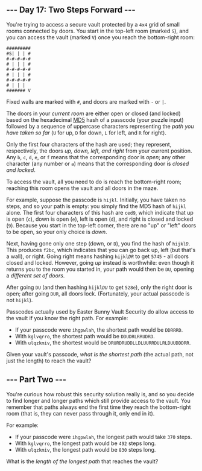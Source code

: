 ## --- Day 17: Two Steps Forward ---

You're trying to access a secure vault protected by a `` 4x4 `` grid of small rooms connected by doors. You start in the top-left room (marked `` S ``), and you can access the vault (marked `` V ``) once you reach the bottom-right room:

    #########
    #S| | | #
    #-#-#-#-#
    # | | | #
    #-#-#-#-#
    # | | | #
    #-#-#-#-#
    # | | |  
    ####### V

Fixed walls are marked with `` # ``, and doors are marked with `` - `` or `` | ``.

The doors in your _current room_ are either open or closed (and locked) based on the hexadecimal [MD5](https://en.wikipedia.org/wiki/MD5) hash of a passcode (your puzzle input) followed by a sequence of uppercase characters representing the _path you have taken so far_ (`` U `` for up, `` D `` for down, `` L `` for left, and `` R `` for right).

Only the first four characters of the hash are used; they represent, respectively, the doors _up, down, left, and right_ from your current position. Any `` b ``, `` c ``, `` d ``, `` e ``, or `` f `` means that the corresponding door is _open_; any other character (any number or `` a ``) means that the corresponding door is _closed and locked_.

To access the vault, all you need to do is reach the bottom-right room; reaching this room opens the vault and all doors in the maze.

For example, suppose the passcode is `` hijkl ``. Initially, you have taken no steps, and so your path is empty: you simply find the MD5 hash of `` hijkl `` alone. The first four characters of this hash are `` ced9 ``, which indicate that up is open (`` c ``), down is open (`` e ``), left is open (`` d ``), and right is closed and locked (`` 9 ``). Because you start in the top-left corner, there are no "up" or "left" doors to be open, so your only choice is _down_.

Next, having gone only one step (down, or `` D ``), you find the hash of <code>hijkl<em>D</em></code>. This produces `` f2bc ``, which indicates that you can go back up, left (but that's a wall), or right. Going right means hashing <code>hijkl<em>DR</em></code> to get `` 5745 `` - all doors closed and locked. However, going _up_ instead is worthwhile: even though it returns you to the room you started in, your path would then be `` DU ``, opening a _different set of doors_.

After going `` DU `` (and then hashing <code>hijkl<em>DU</em></code> to get `` 528e ``), only the right door is open; after going `` DUR ``, all doors lock. (Fortunately, your actual passcode is <span title="It took four days to rescue the engineer that tried this.">not `` hijkl ``</span>).

Passcodes actually used by Easter Bunny Vault Security do allow access to the vault if you know the right path. For example:

*   If your passcode were `` ihgpwlah ``, the shortest path would be `` DDRRRD ``.
*   With `` kglvqrro ``, the shortest path would be `` DDUDRLRRUDRD ``.
*   With `` ulqzkmiv ``, the shortest would be `` DRURDRUDDLLDLUURRDULRLDUUDDDRR ``.

Given your vault's passcode, _what is the shortest path_ (the actual path, not just the length) to reach the vault?

## --- Part Two ---

You're curious how robust this security solution really is, and so you decide to find longer and longer paths which still provide access to the vault. You remember that paths always end the first time they reach the bottom-right room (that is, they can never pass through it, only end in it).

For example:

*   If your passcode were `` ihgpwlah ``, the longest path would take `` 370 `` steps.
*   With `` kglvqrro ``, the longest path would be `` 492 `` steps long.
*   With `` ulqzkmiv ``, the longest path would be `` 830 `` steps long.

What is the _length of the longest path_ that reaches the vault?